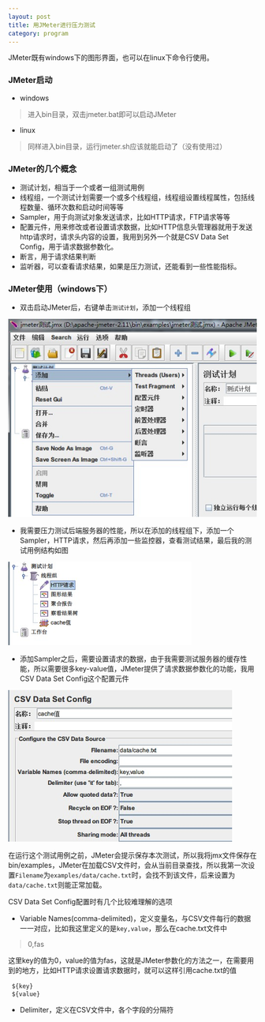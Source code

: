 ```yaml
---
layout: post
title: 用JMeter进行压力测试
category: program
---
```


JMeter既有windows下的图形界面，也可以在linux下命令行使用。

### JMeter启动  

 * windows  
>进入bin目录，双击jmeter.bat即可以启动JMeter  

 * linux
>同样进入bin目录，运行jmeter.sh应该就能启动了（没有使用过）

### JMeter的几个概念

 * 测试计划，相当于一个或者一组测试用例
 * 线程组，一个测试计划需要一个或多个线程组，线程组设置线程属性，包括线程数量、循环次数和启动时间等等
 * Sampler，用于向测试对象发送请求，比如HTTP请求，FTP请求等等
 * 配置元件，用来修改或者设置请求数据，比如HTTP信息头管理器就用于发送http请求时，请求头内容的设置，我用到另外一个就是CSV Data Set Config，用于请求数据参数化。
 * 断言，用于请求结果判断
 * 监听器，可以查看请求结果，如果是压力测试，还能看到一些性能指标。

### JMeter使用（windows下）

 * 双击启动JMeter后，右键单击`测试计划`，添加一个线程组  

  ![图片无法显示](../assets/images/jmeter-setup-1.jpg "添加线程组")

 * 我需要压力测试后端服务器的性能，所以在添加的线程组下，添加一个Sampler，HTTP请求，然后再添加一些监控器，查看测试结果，最后我的测试用例结构如图

  ![图片无法显示](../assets/images/jmeter-setup-2.jpg "添加配置原件和Sampler")

 * 添加Sampler之后，需要设置请求的数据，由于我需要测试服务器的缓存性能，所以需要很多key-value值，JMeter提供了请求数据参数化的功能，我用CSV Data Set Config这个配置元件

  ![图片无法显示](../assets/images/jmeter-setup-3.jpg "设置参数值")

在运行这个测试用例之前，JMeter会提示保存本次测试，所以我将jmx文件保存在bin/examples，JMeter在加载CSV文件时，会从当前目录查找，所以我第一次设置`Filename`为`examples/data/cache.txt`时，会找不到该文件，后来设置为`data/cache.txt`则能正常加载。

CSV Data Set Config配置时有几个比较难理解的选项

 * Variable Names(comma-delimited)，定义变量名，与CSV文件每行的数据一一对应，比如我这里定义的是`key,value`，那么在cache.txt文件中  

 >0,fas

 这里key的值为0，value的值为fas，这就是JMeter参数化的方法之一，在需要用到的地方，比如HTTP请求设置请求数据时，就可以这样引用cache.txt的值  

~~~~  
 ${key}  
 ${value}  
~~~~  

 * Delimiter，定义在CSV文件中，各个字段的分隔符
